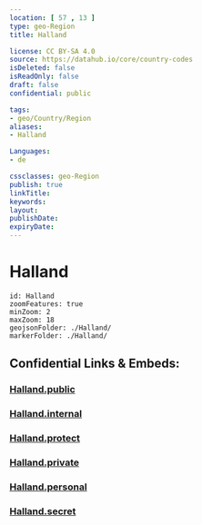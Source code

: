 ```yaml
---
location: [ 57 , 13 ] 
type: geo-Region
title: Halland

license: CC BY-SA 4.0
source: https://datahub.io/core/country-codes
isDeleted: false
isReadOnly: false
draft: false
confidential: public

tags:
- geo/Country/Region
aliases:
- Halland

Languages:
- de

cssclasses: geo-Region
publish: true
linkTitle: 
keywords: 
layout: 
publishDate: 
expiryDate: 
---
```


# Halland

```leaflet
id: Halland
zoomFeatures: true 
minZoom: 2 
maxZoom: 18
geojsonFolder: ./Halland/
markerFolder: ./Halland/
```


## Confidential Links & Embeds: 

### [Halland.public](/_public/\Earth\Continent\Europe\Europe~North\Sweden\Provinces~SwedenHalland.public.md) 

### [Halland.internal](/_internal/\Earth\Continent\Europe\Europe~North\Sweden\Provinces~SwedenHalland.internal.md) 

### [Halland.protect](/_protect/\Earth\Continent\Europe\Europe~North\Sweden\Provinces~SwedenHalland.protect.md) 

### [Halland.private](/_private/\Earth\Continent\Europe\Europe~North\Sweden\Provinces~SwedenHalland.private.md) 

### [Halland.personal](/_personal/\Earth\Continent\Europe\Europe~North\Sweden\Provinces~SwedenHalland.personal.md) 

### [Halland.secret](/_secret/\Earth\Continent\Europe\Europe~North\Sweden\Provinces~SwedenHalland.secret.md)


